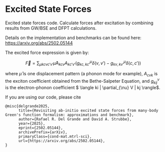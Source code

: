# Excited State Forces

Excited state forces code. Calculate forces after excitation by combining results from GW/BSE and DFPT calculations. 

Details on the implementation and benchmarks can be found here: https://arxiv.org/abs/2502.05144 

The excited force expression is given by:

$$ \vec{F} = \sum_{\mu k cv c'v'} \hat{\mu} A_{kcv} A_{kc'v'} \left( g^{\mu}_ {kc,kc'} \delta(v,v') - g^{\mu}_{kv,kv'} \delta(c,c') \right) $$

where $\hat{\mu}$ is one displacement pattern (a phonon mode for example), $A_{cvk}$ is the exciton coefficient obtained from the Bethe-Salpeter Equation, and $g^{\nu}_ {kij}$ is the electron-phonon coefficient $ \langle ki | \partial_{\nu} V | kj \rangle$.

If you are using our code, please cite 

```
@misc{delgrande2025,
      title={Revisiting ab-initio excited state forces from many-body Green's function formalism: approximations and benchmark}, 
      author={Rafael R. Del Grande and David A. Strubbe},
      year={2025},
      eprint={2502.05144},
      archivePrefix={arXiv},
      primaryClass={cond-mat.mtrl-sci},
      url={https://arxiv.org/abs/2502.05144}, 
}
```


